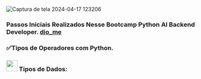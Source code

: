 ![Captura de tela 2024-04-17 123206](https://github.com/DalilaDeveloperMobile/Conhecendo-Linguagem-Python/assets/29806802/83eba503-c094-4431-b85f-e7b4cc9d92de)
### Passos Iniciais Realizados Nesse Bootcamp Python AI Backend Developer. [dio_me](https://www.dio.me/)
### ✅Tipos de Operadores com Python.

### <img src="https://gifs.eco.br/wp-content/uploads/2021/06/gifs-de-coracao-7.gif" width="30px"> Tipos de Dados:
